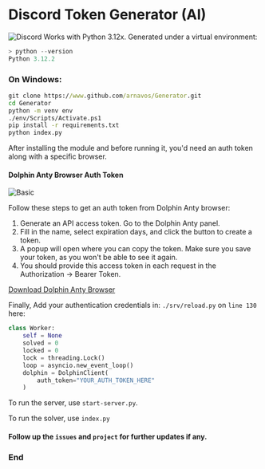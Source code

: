 # Discord Token Generator (AI)
![Discord](https://thebrandhopper.com/wp-content/uploads/2023/07/discord.jpg)
Works with Python 3.12x.
Generated under a virtual environment:
```python
> python --version
Python 3.12.2
```
### On Windows:
```cmd
git clone https://www.github.com/arnavos/Generator.git
cd Generator
python -m venv env
./env/Scripts/Activate.ps1
pip install -r requirements.txt
python index.py
```
After installing the module and before running it, you'd need an auth token along with a specific browser.
#### **Dolphin Anty Browser Auth Token**
![Basic](https://techzeel.net/wp-content/uploads/2024/01/dolphin-anty-browser.webp)

Follow these steps to get an auth token from Dolphin Anty browser:

1. Generate an API access token. Go to the Dolphin Anty panel.
2. Fill in the name, select expiration days, and click the button to create a token.
3. A popup will open where you can copy the token. Make sure you save your token, as you won't be able to see it again.
4. You should provide this access token in each request in the Authorization -> Bearer Token.

[Download Dolphin Anty Browser](https://dolphin-anty.com/en/download/)

Finally, Add your authentication credentials in: `./srv/reload.py` on `line 130` here:
```python
class Worker:
    self = None
    solved = 0
    locked = 0
    lock = threading.Lock()
    loop = asyncio.new_event_loop()
    dolphin = DolphinClient(
        auth_token="YOUR_AUTH_TOKEN_HERE"
    )
```

To run the server, use `start-server.py`.

To run the solver, use `index.py`
#### Follow up the `issues` and `project` for further updates if any.
### End
